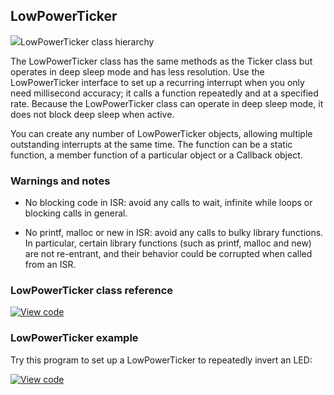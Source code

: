 ## LowPowerTicker

<span class="images">![](https://os.mbed.com/docs/v5.8/mbed-os-api-doxy/classmbed_1_1_low_power_ticker.png)<span>LowPowerTicker class hierarchy</span></span>

The LowPowerTicker class has the same methods as the Ticker class but operates in deep sleep mode and has less resolution. Use the LowPowerTicker interface to set up a recurring interrupt when you only need millisecond accuracy; it calls a function repeatedly and at a specified rate. Because the LowPowerTicker class can operate in deep sleep mode, it does not block deep sleep when active.

You can create any number of LowPowerTicker objects, allowing multiple outstanding interrupts at the same time. The function can be a static function, a member function of a particular object or a Callback object.

### Warnings and notes

- No blocking code in ISR: avoid any calls to wait, infinite while loops or blocking calls in general.

- No printf, malloc or new in ISR: avoid any calls to bulky library functions. In particular, certain library functions (such as printf, malloc and new) are not re-entrant, and their behavior could be corrupted when called from an ISR.

### LowPowerTicker class reference

[![View code](https://www.mbed.com/embed/?type=library)](https://os.mbed.com/docs/v5.8/mbed-os-api-doxy/classmbed_1_1_low_power_ticker.html)

### LowPowerTicker example

Try this program to set up a LowPowerTicker to repeatedly invert an LED:

[![View code](https://www.mbed.com/embed/?url=https://os.mbed.com/teams/mbed_example/code/LowPowerTicker_HelloWorld/)](https://os.mbed.com/teams/mbed_example/code/LowPowerTicker_HelloWorld/file/3ef1e3fe0d3b/main.cpp)
